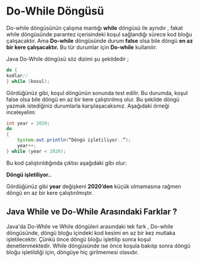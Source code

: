 # Do-While Döngüsü
Do-while döngüsünün çalışma mantığı __while__ döngüsü ile aynıdır , fakat while döngüsünde parantez içerisindeki koşul sağlandığı sürece kod bloğu çalışacaktır. Ama __Do-while__ döngüsünde durum __false__ olsa bile döngü __en az bir kere çalışacaktır.__ Bu tür durumlar için __Do-while__ kullanılır.

Java Do-While döngüsü söz dizimi şu şekildedir ;
```java
do {
kodlar//
} while (kosul);
```
Gördüğünüz gibi, koşul döngünün sonunda test edilir. Bu durumda, koşul false olsa bile döngü en az bir kere çalıştırılmış olur. Bu şekilde döngü yazmak istediğiniz durumlarla karşılaşacaksınız. Aşağıdaki örneği inceleyelim:
```java
int year = 2020;
do
{
	System.out.println(“Döngü işletiliyor..”);
	year++;
} while (year < 2020);
```
Bu kod çalıştırıldığında çıktısı aşağıdaki gibi olur:

__Döngü işletiliyor..__ 

Gördüğünüz gibi __year__ değişkeni __2020’den__ küçük olmamasına rağmen döngü en az bir kere çalıştırılmıştır.

## Java While ve Do-While Arasındaki Farklar ?
Java'da Do-While ve While döngüleri arasındaki tek fark , Do-while döngüsünde, döngü bloğu içindeki kod kesimi en az bir kez mutlaka işletilecektir. Çünkü önce döngü bloğu işletilip sonra koşul denetlenmektedir. While döngüsünde ise önce koşula bakılıp sonra döngü bloğu işletildiği için, döngüye hiç girilmemesi olasıdır.

